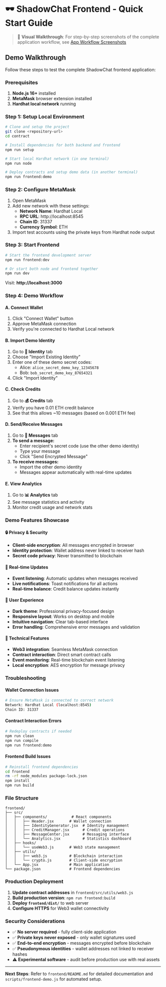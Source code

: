 # 🕶️ ShadowChat Frontend - Quick Start Guide

> 📸 **Visual Walkthrough**: For step-by-step screenshots of the complete application workflow, see [App Workflow Screenshots](docs/APP_WORKFLOW_SCREENSHOTS.md)

## Demo Walkthrough

Follow these steps to test the complete ShadowChat frontend application:

### Prerequisites

1. **Node.js 16+** installed
2. **MetaMask** browser extension installed
3. **Hardhat local network** running

### Step 1: Setup Local Environment

```bash
# Clone and setup the project
git clone <repository-url>
cd contract

# Install dependencies for both backend and frontend
npm run setup

# Start local Hardhat network (in one terminal)
npm run node

# Deploy contracts and setup demo data (in another terminal)
npm run frontend:demo
```

### Step 2: Configure MetaMask

1. Open MetaMask
2. Add new network with these settings:
   - **Network Name**: Hardhat Local
   - **RPC URL**: http://localhost:8545
   - **Chain ID**: 31337
   - **Currency Symbol**: ETH
3. Import test accounts using the private keys from Hardhat node output

### Step 3: Start Frontend

```bash
# Start the frontend development server
npm run frontend:dev

# Or start both node and frontend together
npm run dev
```

Visit: **http://localhost:3000**

### Step 4: Demo Workflow

#### A. Connect Wallet
1. Click "Connect Wallet" button
2. Approve MetaMask connection
3. Verify you're connected to Hardhat Local network

#### B. Import Demo Identity

1. Go to **🔑 Identity** tab
2. Choose "Import Existing Identity"
3. Enter one of these demo secret codes:
   - Alice: `alice_secret_demo_key_12345678`
   - Bob: `bob_secret_demo_key_87654321`
4. Click "Import Identity"

#### C. Check Credits

1. Go to **💰 Credits** tab
2. Verify you have 0.01 ETH credit balance
3. See that this allows ~10 messages (based on 0.001 ETH fee)

#### D. Send/Receive Messages

1. Go to **💬 Messages** tab
2. **To send a message:**
   - Enter recipient's secret code (use the other demo identity)
   - Type your message
   - Click "Send Encrypted Message"
3. **To receive messages:**
   - Import the other demo identity
   - Messages appear automatically with real-time updates

#### E. View Analytics

1. Go to **📊 Analytics** tab
2. See message statistics and activity
3. Monitor credit usage and network stats

### Demo Features Showcase

#### 🔒 Privacy & Security
- **Client-side encryption**: All messages encrypted in browser
- **Identity protection**: Wallet address never linked to receiver hash
- **Secret code privacy**: Never transmitted to blockchain

#### 🚀 Real-time Updates
- **Event listening**: Automatic updates when messages received
- **Live notifications**: Toast notifications for all actions
- **Real-time balance**: Credit balance updates instantly

#### 🎨 User Experience
- **Dark theme**: Professional privacy-focused design
- **Responsive layout**: Works on desktop and mobile
- **Intuitive navigation**: Clear tab-based interface
- **Error handling**: Comprehensive error messages and validation

#### 🔧 Technical Features
- **Web3 integration**: Seamless MetaMask connection
- **Contract interaction**: Direct smart contract calls
- **Event monitoring**: Real-time blockchain event listening
- **Local encryption**: AES encryption for message privacy

### Troubleshooting

#### Wallet Connection Issues
```bash
# Ensure MetaMask is connected to correct network
Network: Hardhat Local (localhost:8545)
Chain ID: 31337
```

#### Contract Interaction Errors
```bash
# Redeploy contracts if needed
npm run clean
npm run compile
npm run frontend:demo
```

#### Frontend Build Issues
```bash
# Reinstall frontend dependencies
cd frontend
rm -rf node_modules package-lock.json
npm install
npm run build
```

### File Structure

```
frontend/
├── src/
│   ├── components/           # React components
│   │   ├── Header.jsx       # Wallet connection
│   │   ├── IdentityGenerator.jsx  # Identity management
│   │   ├── CreditManager.jsx      # Credit operations
│   │   ├── MessageCenter.jsx      # Messaging interface
│   │   └── Analytics.jsx          # Statistics dashboard
│   ├── hooks/
│   │   └── useWeb3.js       # Web3 state management
│   ├── utils/
│   │   ├── web3.js          # Blockchain interaction
│   │   └── crypto.js        # Client-side encryption
│   └── App.jsx              # Main application
└── package.json             # Frontend dependencies
```

### Production Deployment

1. **Update contract addresses** in `frontend/src/utils/web3.js`
2. **Build production version**: `npm run frontend:build`
3. **Deploy `frontend/dist/`** to web server
4. **Configure HTTPS** for Web3 wallet connectivity

### Security Considerations

- ✅ **No server required** - fully client-side application
- ✅ **Private keys never exposed** - only wallet signatures used
- ✅ **End-to-end encryption** - messages encrypted before blockchain
- ✅ **Pseudonymous identities** - wallet addresses not linked to receiver hashes
- ⚠️ **Experimental software** - audit before production use with real assets

---

**Next Steps**: Refer to `frontend/README.md` for detailed documentation and `scripts/frontend-demo.js` for automated setup.
